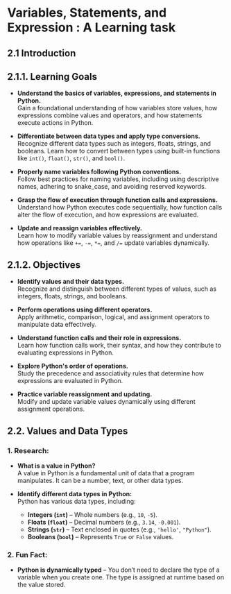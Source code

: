 # Variables, Statements, and Expression : A Learning task 

## 2.1 Introduction

## 2.1.1. Learning Goals

- **Understand the basics of variables, expressions, and statements in Python.**  
  Gain a foundational understanding of how variables store values, how expressions combine values and operators, and how statements execute actions in Python.

- **Differentiate between data types and apply type conversions.**  
  Recognize different data types such as integers, floats, strings, and booleans. Learn how to convert between types using built-in functions like `int()`, `float()`, `str()`, and `bool()`.

- **Properly name variables following Python conventions.**  
  Follow best practices for naming variables, including using descriptive names, adhering to snake_case, and avoiding reserved keywords.

- **Grasp the flow of execution through function calls and expressions.**  
  Understand how Python executes code sequentially, how function calls alter the flow of execution, and how expressions are evaluated.

- **Update and reassign variables effectively.**  
  Learn how to modify variable values by reassignment and understand how operations like `+=`, `-=`, `*=`, and `/=` update variables dynamically.

## 2.1.2. Objectives

- **Identify values and their data types.**  
  Recognize and distinguish between different types of values, such as integers, floats, strings, and booleans.

- **Perform operations using different operators.**  
  Apply arithmetic, comparison, logical, and assignment operators to manipulate data effectively.

- **Understand function calls and their role in expressions.**  
  Learn how function calls work, their syntax, and how they contribute to evaluating expressions in Python.

- **Explore Python's order of operations.**  
  Study the precedence and associativity rules that determine how expressions are evaluated in Python.

- **Practice variable reassignment and updating.**  
  Modify and update variable values dynamically using different assignment operations.

## 2.2. Values and Data Types

### 1. Research:

- **What is a value in Python?**  
  A value in Python is a fundamental unit of data that a program manipulates. It can be a number, text, or other data types.

- **Identify different data types in Python:**  
  Python has various data types, including:
  - **Integers (`int`)** – Whole numbers (e.g., `10`, `-5`).
  - **Floats (`float`)** – Decimal numbers (e.g., `3.14`, `-0.001`).
  - **Strings (`str`)** – Text enclosed in quotes (e.g., `'hello'`, `"Python"`).
  - **Booleans (`bool`)** – Represents `True` or `False` values.

### 2. Fun Fact:

- **Python is dynamically typed** – You don’t need to declare the type of a variable when you create one. The type is assigned at runtime based on the value stored.  
